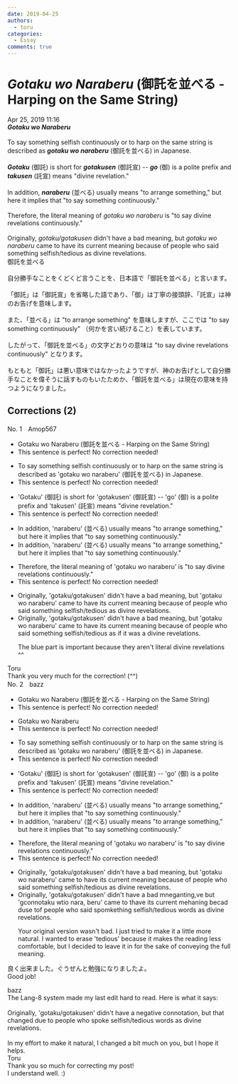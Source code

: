 ```yaml
---
date: 2019-04-25
authors:
  - toru
categories:
  - Essay
comments: true
---
```


# <strong><em>Gotaku wo Naraberu</strong></em> (御託を並べる - Harping on the Same String)
<div class="date">Apr 25, 2019 11:16</div>
<div id="post"><div id="body_show_ori">
<strong><em>Gotaku wo Naraberu</strong></em><br/><br/>To say something selfish continuously or to harp on the same string is described as <strong><em>gotaku wo naraberu</em></strong> (御託を並べる) in Japanese.<br/><br/><strong><em>Gotaku</em></strong> (御託) is short for <strong><em>gotakusen</em></strong> (御託宣) -- <strong><em>go</em></strong> (御) is a polite prefix and <strong><em>takusen</em></strong> (託宣) means "divine revelation."<br/><br/>In addition, <strong><em>naraberu</em></strong> (並べる) usually means "to arrange something," but here it implies that "to say something continuously."<br/><br/>Therefore, the literal meaning of <em>gotaku wo naraberu</em> is "to say divine revelations continuously."<br/><br/>Originally, <em>gotaku/gotakusen</em> didn't have a bad meaning, but <em>gotaku wo naraberu</em> came to have its current meaning because of people who said something selfish/tedious as divine revelations.
</div></div>

<!-- more -->

<div id="post_ja"><div id="body_show_mo">
御託を並べる<br/><br/>自分勝手なことをくどくど言うことを、日本語で「御託を並べる」と言います。<br/><br/>「御託」は「御託宣」を省略した語であり、「御」は丁寧の接頭辞、「託宣」は神のお告げを意味します。<br/><br/>また、「並べる」は "to arrange something" を意味しますが、ここでは "to say something continuously" （何かを言い続けること）を表しています。<br/><br/>したがって、「御託を並べる」の文字どおりの意味は "to say divine revelations continuously" となります。<br/><br/>もともと「御託」は悪い意味ではなかったようですが、神のお告げとして自分勝手なことを偉そうに話すものもいたためか、「御託を並べる」は現在の意味を持つようになりました。
</div></div>

## Corrections (2)
<div id="block"><div class="first_name"> No. 1　<span class="just_name">Amop567</span></div><div id="block2">
<ul class="correction_field">
<li class="incorrect">Gotaku wo Naraberu (御託を並べる - Harping on the Same String)</li>
<li class="corrected perfect">This sentence is perfect! No correction needed!</li>
</ul>
<ul class="correction_field">
<li class="incorrect">To say something selfish continuously or to harp on the same string is described as 'gotaku wo naraberu' (御託を並べる) in Japanese.</li>
<li class="corrected perfect">This sentence is perfect! No correction needed!</li>
</ul>
<ul class="correction_field">
<li class="incorrect">'Gotaku' (御託) is short for 'gotakusen' (御託宣) -- 'go' (御) is a polite prefix and 'takusen' (託宣) means "divine revelation."</li>
<li class="corrected perfect">This sentence is perfect! No correction needed!</li>
</ul>
<ul class="correction_field">
<li class="incorrect">In addition, 'naraberu' (並べる) usually means "to arrange something," but here it implies that "to say something continuously."</li>
<li class="corrected correct">
In addition, 'naraberu' (並べる) usually means "to arrange something," but here it implies <span class="sline"><span class="f_red">that</span></span> "to say something continuously."
</li>
</ul>
<ul class="correction_field">
<li class="incorrect">Therefore, the literal meaning of 'gotaku wo naraberu' is "to say divine revelations continuously."</li>
<li class="corrected perfect">This sentence is perfect! No correction needed!</li>
</ul>
<ul class="correction_field">
<li class="incorrect">Originally, 'gotaku/gotakusen' didn't have a bad meaning, but 'gotaku wo naraberu' came to have its current meaning because of people who said something selfish/tedious as divine revelations.</li>
<li class="corrected correct">
Originally, 'gotaku/gotakusen' didn't have a bad meaning, but 'gotaku wo naraberu' came to have its current meaning because of people who said something selfish/tedious as<span class="f_blue"> if it was a</span> divine revelation<span class="sline"><span class="f_red">s</span></span>.
<p class="correction_comment">The blue part is important because they aren't literal divine revelations ^^</p>
</li>
</ul>
</div><div class="name"><span class="just_name">Toru</span><br>
Thank you very much for the correction! (^^)
</div>
</div>
<div id="block"><div class="first_name"> No. 2　<span class="just_name">bazz</span></div><div id="block2">
<ul class="correction_field">
<li class="incorrect">Gotaku wo Naraberu (御託を並べる - Harping on the Same String)</li>
<li class="corrected perfect">This sentence is perfect! No correction needed!</li>
</ul>
<ul class="correction_field">
<li class="incorrect">Gotaku wo Naraberu</li>
<li class="corrected perfect">This sentence is perfect! No correction needed!</li>
</ul>
<ul class="correction_field">
<li class="incorrect">To say something selfish continuously or to harp on the same string is described as 'gotaku wo naraberu' (御託を並べる) in Japanese.</li>
<li class="corrected perfect">This sentence is perfect! No correction needed!</li>
</ul>
<ul class="correction_field">
<li class="incorrect">'Gotaku' (御託) is short for 'gotakusen' (御託宣) -- 'go' (御) is a polite prefix and 'takusen' (託宣) means "divine revelation."</li>
<li class="corrected perfect">This sentence is perfect! No correction needed!</li>
</ul>
<ul class="correction_field">
<li class="incorrect">In addition, 'naraberu' (並べる) usually means "to arrange something," but here it implies that "to say something continuously."</li>
<li class="corrected correct">
In addition, 'naraberu' (並べる) usually means "to arrange something," but here it implies <span class="f_gray"><span class="sline">that </span></span>"to say something continuously."
</li>
</ul>
<ul class="correction_field">
<li class="incorrect">Therefore, the literal meaning of 'gotaku wo naraberu' is "to say divine revelations continuously."</li>
<li class="corrected perfect">This sentence is perfect! No correction needed!</li>
</ul>
<ul class="correction_field">
<li class="incorrect">Originally, 'gotaku/gotakusen' didn't have a bad meaning, but 'gotaku wo naraberu' came to have its current meaning because of people who said something selfish/tedious as divine revelations.</li>
<li class="corrected correct">
Originally, 'gotaku/gotakusen' didn't have a <span class="f_gray"><span class="sline">bad m</span></span><span class="f_red">n</span>e<span class="f_red">g</span>a<span class="f_gray"><span class="sline">n</span></span><span class="f_red">t</span>i<span class="f_gray"><span class="sline">ng,</span></span><span class="f_red">ve</span> <span class="f_gray"><span class="sline">but 'g</span></span><span class="f_red">c</span>o<span class="f_red">nno</span>ta<span class="f_gray"><span class="sline">ku w</span></span><span class="f_red">ti</span>o<span class="f_gray"><span class="sline"> </span></span>n<span class="f_gray"><span class="sline">ara</span></span><span class="f_red">, </span>b<span class="f_gray"><span class="sline">er</span></span>u<span class="f_gray"><span class="sline">' came </span></span>t<span class="f_gray"><span class="sline">o</span></span> <span class="f_red">t</span>ha<span class="f_gray"><span class="sline">ve i</span></span>t<span class="f_gray"><span class="sline">s</span></span> c<span class="f_gray"><span class="sline">urrent me</span></span><span class="f_red">h</span>an<span class="f_gray"><span class="sline">in</span></span>g<span class="f_gray"><span class="sline"> b</span></span>e<span class="f_gray"><span class="sline">ca</span></span><span class="f_red">d d</span>u<span class="f_gray"><span class="sline">s</span></span>e <span class="f_red">t</span>o<span class="f_gray"><span class="sline">f</span></span> people who s<span class="f_gray"><span class="sline">aid s</span></span><span class="f_red">p</span>o<span class="f_gray"><span class="sline">m</span></span><span class="f_red">k</span>e<span class="f_gray"><span class="sline">thing</span></span> selfish/tedious <span class="f_red">words </span>as divine revelations.
<p class="correction_comment">Your original version wasn't bad. I just tried to make it a little more natural. I wanted to erase 'tedious' because it makes the reading less comfortable, but I decided to leave it in for the sake of conveying the full meaning.</p>
</li>
</ul>
<p class="comment_small">
 良く出来ました。ぐうぜんと勉強になりましたよ。
 <br/>
 Good job!
 <br/>
</p>

</div><div class="name"><span class="just_name">bazz</span><br>
The Lang-8 system made my last edit hard to read. Here is what it says:<br/><br/>Originally, 'gotaku/gotakusen' didn't have a negative connotation, but that changed due to people who spoke selfish/tedious words as divine revelations.<br/><br/>In my effort to make it natural, I changed a bit much on you, but I hope it helps.<br/>
</div>
<div class="name"><span class="just_name">Toru</span><br>
Thank you so much for correcting my post!<br/>I understand well. :)
</div>
</div>
